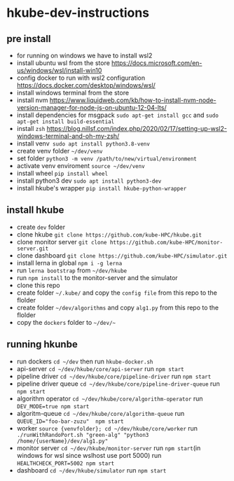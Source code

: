 # hkube-dev-instructions


## pre install

 - for running on windows we have to install wsl2 
 - install ubuntu wsl from the store https://docs.microsoft.com/en-us/windows/wsl/install-win10
 - config docker to run with wsl2 configuration https://docs.docker.com/desktop/windows/wsl/
 - install windows terminal from the store 
 - install nvm https://www.liquidweb.com/kb/how-to-install-nvm-node-version-manager-for-node-js-on-ubuntu-12-04-lts/
 - install dependencies for msgpack  `sudo apt-get install gcc` and `sudo apt-get install build-essential`
 - install `zsh` https://blog.nillsf.com/index.php/2020/02/17/setting-up-wsl2-windows-terminal-and-oh-my-zsh/
 -  install venv` sudo apt install python3.8-venv`
 - create venv folder `~/dev/venv`
 - set folder `python3 -m venv /path/to/new/virtual/environment`
 - activate venv enviroment `source ~/dev/venv`
 - install wheel `pip install wheel`
 - install python3 dev `sudo apt install python3-dev`
 - install hkube's wrapper `pip install hkube-python-wrapper` 

## install hkube
 - create `dev` folder
 - clone hkube `git clone https://github.com/kube-HPC/hkube.git`
 - clone monitor server `git clone https://github.com/kube-HPC/monitor-server.git`
 - clone dashboard `git clone https://github.com/kube-HPC/simulator.git`
 - install lerna in global `npm i -g lerna` 
 - run  `lerna bootstrap` from `~/dev/hkube`
 - run `npm install` to the monitor-server and the simulator 
 - clone this repo 
 - create folder `~/.kube/` and copy the `config file` from this repo to the flolder 
 - create folder `~/dev/algorithms` and copy `alg1.py` from this repo to the flolder 
 - copy the `dockers` folder to `~/dev/~`

## running hkunbe
 - run dockers `cd ~/dev` then run `hkube-docker.sh`
 - api-server `cd ~/dev/hkube/core/api-server` run  `npm start`
 - pipeline driver `cd ~/dev/hkube/core/pipeline-driver` run  `npm start`
 - pipeline driver queue `cd ~/dev/hkube/core/pipeline-driver-queue` run  `npm start`
 - algorithm operator `cd ~/dev/hkube/core/algorithm-operator` run  `DEV_MODE=true npm start`
 - algoritm-queue `cd ~/dev/hkube/core/algorithm-queue` run  `QUEUE_ID="foo-bar-zuzu"  npm start`
 - worker   `source {venvfolder}; cd ~/dev/hkube/core/worker` run  ` ./runWithRandoPort.sh "green-alg" "python3 /home/{userName}/dev/alg1.py"` 
 - monitor server `cd ~/dev/hkube/monitor-server` run  `npm start`(in windows for wsl since wslhost use port 5000) run `HEALTHCHECK_PORT=5002 npm start`
 - dashboard `cd ~/dev/hkube/simulator` run  `npm start`




